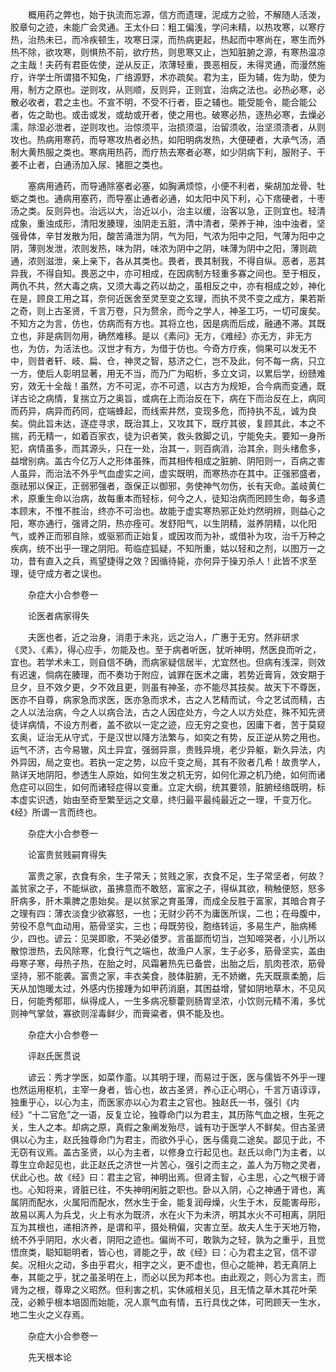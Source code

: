 <!-- { "loadSidebar": true } -->
　　概用药之弊也，始于执流而忘源，信方而遗理，泥成方之验，不解随人活泼，胶章句之迹，未能广会灵通。王太仆曰：粗工偏浅，学问未精，以热攻寒，以寒疗热，治热未已，而冷疾顿生，攻寒日深，而热病更起，热起而中寒尚在，寒生而外热不除，欲攻寒，则惧热不前，欲疗热，则思寒又止，岂知脏腑之源，有寒热温凉之主哉！夫药有君臣佐使，逆从反正，浓薄轻重，畏恶相反，未得灵通，而漫然施疗，许学士所谓猎不知兔，广络源野，术亦疏矣。君为主，臣为辅，佐为助，使为用，制方之原也。逆则攻，从则顺，反则异，正则宜，治病之法也。必热必寒，必散必收者，君之主也。不宣不明，不受不行者，臣之辅也。能受能令，能合能公者，佐之助也。或击或发，或劫或开者，使之用也。破寒必热，逐热必寒，去燥必濡，除湿必泄者，逆则攻也。治惊须平，治损须温，治留须收，治坚须溃者，从则攻也。热病用寒药，而导寒攻热者必热，如阳明病发热，大便硬者，大承气汤，酒制大黄热服之类也。寒病用热药，而疗热去寒者必寒，如少阴病下利，服附子、干姜不止者，白通汤加入尿、猪胆之类也。

　　塞病用通药，而导通除塞者必塞，如胸满烦惊，小便不利者，柴胡加龙骨、牡蛎之类也。通病用塞药，而导塞止通者必通，如太阳中风下利，心下痞硬者，十枣汤之类。反则异也。治远以大，治近以小，治主以缓，治客以急，正则宜也。轻清成象，重浊成形，清阳发腠理，浊阴走五脏，清中清者，荣养于神，浊中浊者，坚强骨体，辛甘发散为阳，酸苦涌泄为阴，气为阳，气浓为阳中之阳，气薄为阳中之阴，薄则发泄，浓则发热，味为阴，味浓为阴中之阴，味薄为阴中之阳，薄则疏通，浓则滋泄，亲上亲下，各从其类也。畏者，畏其制我，不得自纵。恶者，恶其异我，不得自知。畏恶之中，亦可相成，在因病制方轻重多寡之间也。至于相反，两仇不共，然大毒之病，又须大毒之药以劫之，虽相反之中，亦有相成之妙，神化在是，顾良工用之耳，奈何近医舍至灵至变之玄理，而执不灵不变之成方，果若斯之奇，则上古圣贤，千言万卷，只为赘余，而今之学人，神圣工巧，一切可废矣。不知方之为言，仿也，仿病而有方也。其将立也，因是病而后成，融通不滞。其既立也，非是病则勿用，确然难移。是以《素问》无方，《难经》亦无方，非无方也，为仿，为活法也。汉世才有方，为借于仿也。今奇方疗疾，倘果可以发无不中，则昔者轩、岐、扁、仓，神灵之智，慈济之仁，岂不及此，何不每一病，只立一方，使后人彰明显著，用无不当，而乃广为昭析，多立文词，以累后学，纷赜难穷，效无十全哉！虽然，方不可泥，亦不可遗，以古方为规矩，合今病而变通，既详古论之病情，复揣立万之奥旨，或病在上而治反在下，病在下而治反在上，病同而药异，病异而药同，症端蜂起，而线索井然，变现多危，而持执不乱，诚为良矣。倘此旨未达，逐症寻求，既治其上，又攻其下，既疗其彼，复顾其此，本之不揣，药无精一，如着百家衣，徒为识者笑，救头救脚之讥，宁能免夫。要知一身所犯，病情虽多，而其源头，只在一处，治其一，则百病消，治其余，则头绪愈多，益增别病。盖古今亿万人之形体虽殊，而其相传相成之脏腑、阴阳则一，百病之害人虽异，而治法不外乎气血虚实之间，虚实既明，而寒热亦在其中。正强邪盛者，亟祛邪以保正，正弱邪强者，亟保正以御邪，务使神气勿伤，长有天命。盖岐黄仁术，原重生命以治病，故每重本而轻标，何今之人，徒知治病而罔顾生命，每多遗本顾末，不惟不胜治，终亦不可治也。故能于虚实寒热邪正处灼然明辨，则益心之阳，寒亦通行，强肾之阴，热亦痊可。发舒阳气，以生阴精，滋养阴精，以化阳气，或养正而邪自除，或驱邪而正始复，或因攻而为补，或借补为攻，治千万种之疾病，统不出乎一理之阴阳。苟临症狐疑，不知所重，姑以轻和之剂，以图万一之功，昔有直入之兵，焉望捷得之效？因循待毙，亦何异于操刃杀人！此皆不求至理，徒守成方者之误也。

　　杂症大小合参卷一

　　论医者病家得失

　　夫医也者，近之治身，消患于未兆，远之治人，广惠于无穷。然非研求《灵》、《素》，得心应手，勿能及也。至于病者听医，犹听神明，然医良而听之，宜也。若学术未工，则自信不确，而病家疑信居半，尤宜然也。但病有浅深，则效有迟速，倘病在腠理，而不奏功于附应，诚罪在医术之庸，若势近膏肓，效安期于旦夕，旦不效夕更，夕不效且更，则虽有神圣，亦不能尽其技矣。故天下不尊医，医亦不自尊，病家急而求医，医亦急而求术，古之人艺精而试，今之艺试而精，古之人以法治病，今之人以病合法，古之人因症处方，今之人以方处症，殊不知先贤徒详病情，不设方剂者，盖不欲以一定之迹，应无穷之变也，因庸下者，苦于莫窥玄奥，证治无从守式，于是汉世以降方法繁与，如奕之有势，反正逆从势之用也。运气不济，古今易辙，风土异宜，强弱异禀，贵贱异境，老少异躯，新久异法，内外异因，局之变也。若执一定之势，以应千变之局，其有不败者几希！故贵学人，熟详天地阴阳，参透生人原始，如何生发之机无穷，如何化源之机乃绝，如何而诸危症可以回生，如何而诸轻症得以变重。立定大纲，统其要领，脏腑经络既明，标本虚实识透，始由至奇至繁至远之文章，终归最平最纯最近之一理，千变万化。《经》所谓一言而终也。

　　杂症大小合参卷一

　　论富贵贫贱嗣育得失

　　富贵之家，衣食有余，生子常夭；贫贱之家，衣食不足，生子常坚者，何故？盖贫家之子，不能纵欲，虽拂意而不敢怒，富家之子，得纵其欲，稍触便怒，怒多肝病多，肝木乘脾之患始矣。是以贫家之育虽薄，而成全反胜于富家，其暗合育子之理有四：薄衣淡食少欲寡怒，一也；无财少药不为庸医所误，二也；在母腹中，劳役不息气血动用，筋骨坚实，三也；母既劳役，胞络转运，多易生产，胎病稀少，四也。谚云：见哭即歌，不哭必偻罗。言虽鄙而切当，岂知啼哭者，小儿所以散惊泄热，去风除寒，化食行气之端也，故渔户人家，生子必多，筋骨坚实，盖由母寒子寒，母热子热，在胎之时，风霜暑热先已备尝，出胎之后，肌肉苍浓，筋骨坚持，邪不能袭。富贵之家，丰衣美食，肢体脏腑，无不娇嫩，先天既禀柔脆，后天从加饱暖太过，外感内伤接踵为如甲药消磨，其困益增，譬如阴地草木，不见风日，何能秀郁耶，纵得成人，一生多病况藜藿则肠胃坚浓，小饮则元精不淆，多忧则神气掌敛，寡欲则淫毒鲜少，而膏粱者，俱不能及也。

　　杂症大小合参卷一

　　评赵氏医贯说

　　谚云：秀才学医，如菜作齑。以其明于理，而易过于医，医与儒皆不外乎一理也然运用枢机，主宰一身者，皆心也，故古圣贤，养心正心明心，千言万语谆谆，独重乎心，以心为主，而医家亦以心为君主之官也。独赵氏一书，强引《内经》“十二官危”之一语，反复立论，独尊命门以为君主，其历陈气血之根，生死之关，生人之本。却病之原，真假之象阐发殆尽，诚有功于医学人不鲜矣。但古圣贤俱以心为主，赵氏独尊命门为君主，而欲外乎心，医与儒竟二途矣。鄙见于此，不无窃有议焉。盖古圣贤，以心为主者，以修身立行起见也。赵氏以命门为主者，以尊生立命起见也，此正赵氏之济世一片苦心，强引之而主之，盖人为万物之灵者，伏此心也。故《经》曰：君主之官，神明出焉。但肾主智，心主思，心之气根于肾也。心知将来，肾脏已往，不失神明闲脏之职也。卧以入阴，心之神通于肾也，离属阴而配水，火属阳而配水，然水生于金，能复润母燥，火生于木，反能害母形，故易以离人为兵戈，火上有水为既济，水在火下为未济，明其水火不可相离，阴阳互为其根也，递相济养，是谓和平，摄处稍偏，灾害立至。故夫人生于天地万物，统不外乎阴阳，水火者，阴阳之迹也。偏尚不可，敢孰为之轻，孰为之重乎，且觉悟庶类，聪知聪明者，皆心也，肾能之乎，故《经》曰：心为君主之官，信不谬矣。况相火之动，多由乎君火，相字之义，更不虚也，但心之能神，若无真阴上奉，其能之乎，犹之虽圣明在上，而必以民为邦本也。由此观之，则心为言主，而肾为之根，尊卑之义昭然。但利害之机，实休戚相关见，且无情之草木其花叶荣茂，必赖乎根本培固而始能，况人禀气血有情，五行具伐之体，可罔顾天一生水，地二生火之义存焉。

　　杂症大小合参卷一

　　先天根本论

